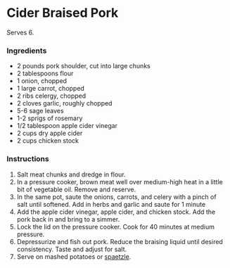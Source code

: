 # Cider Braised Pork

Serves 6.

### Ingredients

- 2 pounds pork shoulder, cut into large chunks
- 2 tablespoons flour
- 1 onion, chopped
- 1 large carrot, chopped
- 2 ribs celergy, chopped
- 2 cloves garlic, roughly chopped
- 5-6 sage leaves
- 1-2 sprigs of rosemary
- 1/2 tablespoon apple cider vinegar
- 2 cups dry apple cider
- 2 cups chicken stock

### Instructions

1. Salt meat chunks and dredge in flour.
2. In a pressure cooker, brown meat well over medium-high heat in a little bit of vegetable oil. Remove and reserve.
3. In the same pot, saute the onions, carrots, and celery with a pinch of salt until softened. Add in herbs and garlic and saute for 1 minute
4. Add the apple cider vinegar, apple cider, and chicken stock. Add the pork back in and bring to a simmer.
5. Lock the lid on the pressure cooker. Cook for 40 minutes at medium pressure.
6. Depressurize and fish out pork. Reduce the braising liquid until desired consistency. Taste and adjust for salt.
7. Serve on mashed potatoes or [spaetzle](spaetzle.md).
